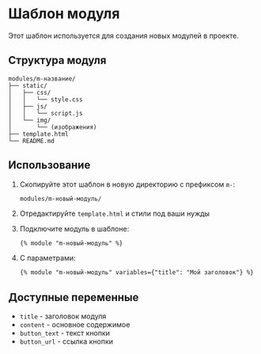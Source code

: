# Шаблон модуля

Этот шаблон используется для создания новых модулей в проекте.

## Структура модуля

```
modules/m-название/
├── static/
│   ├── css/
│   │   └── style.css
│   ├── js/
│   │   └── script.js
│   └── img/
│       └── (изображения)
├── template.html
└── README.md
```

## Использование

1. Скопируйте этот шаблон в новую директорию с префиксом `m-`:
   ```
   modules/m-новый-модуль/
   ```

2. Отредактируйте `template.html` и стили под ваши нужды

3. Подключите модуль в шаблоне:
   ```html
   {% module "m-новый-модуль" %}
   ```

4. С параметрами:
   ```html
   {% module "m-новый-модуль" variables={"title": "Мой заголовок"} %}
   ```

## Доступные переменные

- `title` - заголовок модуля
- `content` - основное содержимое
- `button_text` - текст кнопки
- `button_url` - ссылка кнопки
